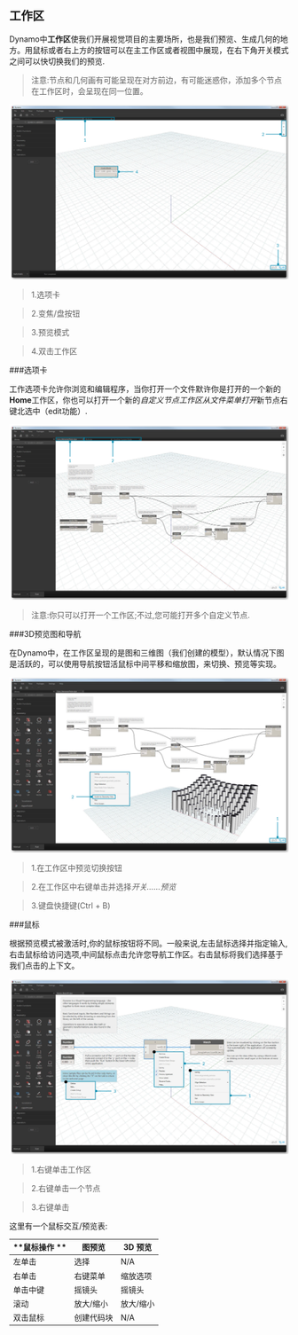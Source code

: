 ## 工作区

Dynamo中**工作区**使我们开展视觉项目的主要场所，也是我们预览、生成几何的地方。用鼠标或者右上方的按钮可以在主工作区或者视图中展现，在右下角开关模式之间可以快切换我们的预览.

>  注意:节点和几何画有可能呈现在对方前边，有可能迷惑你，添加多个节点在工作区时，会呈现在同一位置。

![Workspace Regions](images/2-3/01-WorkspaceRegions.png)

>1.选项卡

>2.变焦/盘按钮

>3.预览模式

>4.双击工作区



###选项卡


工作选项卡允许你浏览和编辑程序，当你打开一个文件默许你是打开的一个新的**Home**工作区，你也可以打开一个新的*自定义节点工作区从文件菜单打开*新节点右键北选中（edit功能）.

![Tabs](images/2-3/02-Tabs.png)


> 注意:你只可以打开一个工作区;不过,您可能打开多个自定义节点.

###3D预览图和导航


在Dynamo中，在工作区呈现的是图和三维图（我们创建的模型），默认情况下图是活跃的，可以使用导航按钮活鼠标中间平移和缩放图，来切换、预览等实现。

![Navigation](images/2-3/03-PreviewNavigations.png)


> 1.在工作区中预览切换按钮

> 2.在工作区中右键单击并选择*开关……预览*

> 3.键盘快捷键(Ctrl + B)


###鼠标


根据预览模式被激活时,你的鼠标按钮将不同。一般来说,左击鼠标选择并指定输入,右击鼠标给访问选项,中间鼠标点击允许您导航工作区。右击鼠标将我们选择基于我们点击的上下文。

![Hello Mouse](images/2-3/04-HelloMouse.png)


> 1.右键单击工作区

> 2.右键单击一个节点

> 3.右键单击



这里有一个鼠标交互/预览表:



**鼠标操作 ** | **图预览** | **3D 预览**
--- | --- | ---
左单击 | 选择 | N/A
右单击 | 右键菜单 | 缩放选项
单击中键 | 摇镜头 | 摇镜头
滚动 | 放大/缩小 | 放大/缩小
双击鼠标 | 创建代码块 | N/A





